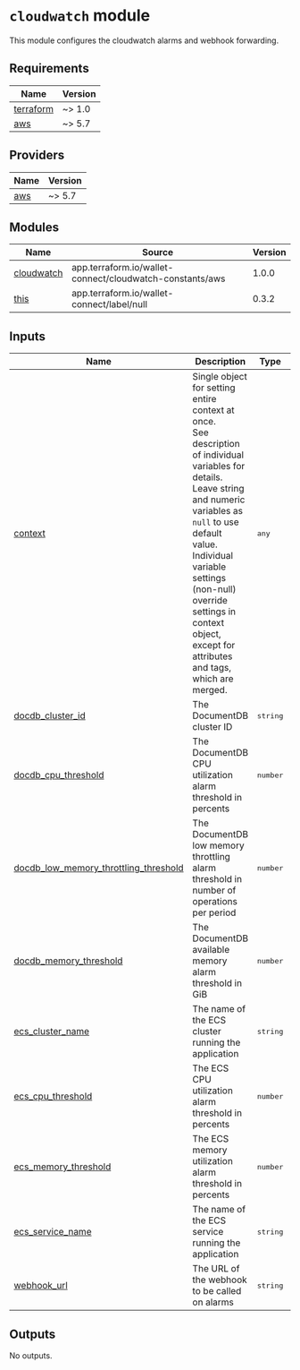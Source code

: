 # `cloudwatch` module

This module configures the cloudwatch alarms and webhook forwarding.

<!-- BEGIN_TF_DOCS -->

## Requirements

| Name | Version |
|------|---------|
| <a name="requirement_terraform"></a> [terraform](#requirement\_terraform) | ~> 1.0 |
| <a name="requirement_aws"></a> [aws](#requirement\_aws) | ~> 5.7 |
## Providers

| Name | Version |
|------|---------|
| <a name="provider_aws"></a> [aws](#provider\_aws) | ~> 5.7 |
## Modules

| Name | Source | Version |
|------|--------|---------|
| <a name="module_cloudwatch"></a> [cloudwatch](#module\_cloudwatch) | app.terraform.io/wallet-connect/cloudwatch-constants/aws | 1.0.0 |
| <a name="module_this"></a> [this](#module\_this) | app.terraform.io/wallet-connect/label/null | 0.3.2 |

## Inputs
| Name | Description | Type | Default | Required |
|------|-------------|------|---------|:--------:|
| <a name="input_context"></a> [context](#input\_context) | Single object for setting entire context at once.<br>See description of individual variables for details.<br>Leave string and numeric variables as `null` to use default value.<br>Individual variable settings (non-null) override settings in context object,<br>except for attributes and tags, which are merged. |  <pre lang="json">any</pre> |  <pre lang="json">n/a</pre> |  yes |
| <a name="input_docdb_cluster_id"></a> [docdb\_cluster\_id](#input\_docdb\_cluster\_id) | The DocumentDB cluster ID |  <pre lang="json">string</pre> |  <pre lang="json">n/a</pre> |  yes |
| <a name="input_docdb_cpu_threshold"></a> [docdb\_cpu\_threshold](#input\_docdb\_cpu\_threshold) | The DocumentDB CPU utilization alarm threshold in percents |  <pre lang="json">number</pre> |  <pre lang="json">80</pre> |  no |
| <a name="input_docdb_low_memory_throttling_threshold"></a> [docdb\_low\_memory\_throttling\_threshold](#input\_docdb\_low\_memory\_throttling\_threshold) | The DocumentDB low memory throttling alarm threshold in number of operations per period |  <pre lang="json">number</pre> |  <pre lang="json">2</pre> |  no |
| <a name="input_docdb_memory_threshold"></a> [docdb\_memory\_threshold](#input\_docdb\_memory\_threshold) | The DocumentDB available memory alarm threshold in GiB |  <pre lang="json">number</pre> |  <pre lang="json">4</pre> |  no |
| <a name="input_ecs_cluster_name"></a> [ecs\_cluster\_name](#input\_ecs\_cluster\_name) | The name of the ECS cluster running the application |  <pre lang="json">string</pre> |  <pre lang="json">n/a</pre> |  yes |
| <a name="input_ecs_cpu_threshold"></a> [ecs\_cpu\_threshold](#input\_ecs\_cpu\_threshold) | The ECS CPU utilization alarm threshold in percents |  <pre lang="json">number</pre> |  <pre lang="json">80</pre> |  no |
| <a name="input_ecs_memory_threshold"></a> [ecs\_memory\_threshold](#input\_ecs\_memory\_threshold) | The ECS memory utilization alarm threshold in percents |  <pre lang="json">number</pre> |  <pre lang="json">80</pre> |  no |
| <a name="input_ecs_service_name"></a> [ecs\_service\_name](#input\_ecs\_service\_name) | The name of the ECS service running the application |  <pre lang="json">string</pre> |  <pre lang="json">n/a</pre> |  yes |
| <a name="input_webhook_url"></a> [webhook\_url](#input\_webhook\_url) | The URL of the webhook to be called on alarms |  <pre lang="json">string</pre> |  <pre lang="json">n/a</pre> |  yes |
## Outputs

No outputs.


<!-- END_TF_DOCS -->
